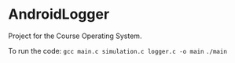 # AndroidLogger
Project for the Course Operating System.

To run the code: 
```gcc main.c simulation.c logger.c -o main```
```./main```
